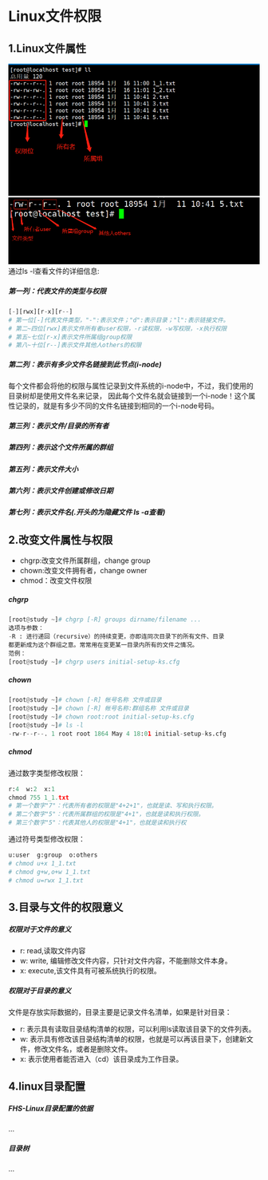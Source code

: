 # Linux文件权限
## 1.Linux文件属性
![](../pic/linux/linuxqx.png)
![](../pic/linux/linuxqx2.png)
通过ls -l查看文件的详细信息:<br>
##### 第一列：代表文件的类型与权限
```python
[-][rwx][r-x][r--]
# 第一位[-]代表文件类型，"-":表示文件；"d":表示目录；"l":表示链接文件。
# 第二~四位[rwx]表示文件所有者user权限，-r读权限，-w写权限，-x执行权限
# 第五~七位[r-x]表示文件所属组group权限
# 第八~十位[r--]表示文件其他人others的权限
```
##### 第二列：表示有多少文件名链接到此节点(i-node)
每个文件都会将他的权限与属性记录到文件系统的i-node中，不过，我们使用的目录树却是使用文件名来记录， 因此每个文件名就会链接到一个i-node！这个属性记录的，就是有多少不同的文件名链接到相同的一个i-node号码。
##### 第三列：表示文件/目录的所有者
##### 第四列：表示这个文件所属的群组
##### 第五列：表示文件大小
##### 第六列：表示文件创建或修改日期
##### 第七列：表示文件名(.开头的为隐藏文件 ls -a查看)
## 2.改变文件属性与权限
* chgrp:改变文件所属群组，change group
* chown:改变文件拥有者，change owner
* chmod：改变文件权限

##### chgrp
```python
[root@study ~]# chgrp [-R] groups dirname/filename ...
选项与参数：
-R : 进行递回（recursive）的持续变更，亦即连同次目录下的所有文件、目录
都更新成为这个群组之意。常常用在变更某一目录内所有的文件之情况。
范例：
[root@study ~]# chgrp users initial-setup-ks.cfg
```
##### chown
```python
[root@study ~]# chown [-R] 帐号名称 文件或目录
[root@study ~]# chown [-R] 帐号名称:群组名称 文件或目录
[root@study ~]# chown root:root initial-setup-ks.cfg
[root@study ~]# ls -l
-rw-r--r--. 1 root root 1864 May 4 18:01 initial-setup-ks.cfg
```
##### chmod
通过数字类型修改权限：
```python
r:4  w:2  x:1
chmod 755 1_1.txt  
# 第一个数字"7"：代表所有者的权限是"4+2+1"，也就是读、写和执行权限。
# 第二个数字"5"：代表所属群组的权限是"4+1"，也就是读和执行权限。
# 第三个数字"5"：代表其他人的权限是"4+1"，也就是读和执行权
```

通过符号类型修改权限：
```python
u:user  g:group  o:others
# chmod u+x 1_1.txt
# chmod g+w,o+w 1_1.txt
# chmod u=rwx 1_1.txt
```

## 3.目录与文件的权限意义
##### 权限对于文件的意义
* r: read,读取文件内容
* w: write, 编辑修改文件内容，只针对文件内容，不能删除文件本身。
* x: execute,该文件具有可被系统执行的权限。

##### 权限对于目录的意义
文件是存放实际数据的，目录主要是记录文件名清单，如果是针对目录：
* r: 表示具有读取目录结构清单的权限，可以利用ls读取该目录下的文件列表。
* w: 表示具有修改该目录结构清单的权限，也就是可以再该目录下，创建新文件，修改文件名，或者是删除文件。
* x: 表示使用者能否进入（cd）该目录成为工作目录。

## 4.linux目录配置
##### FHS-Linux目录配置的依据
...
##### 目录树
...
